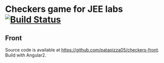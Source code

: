 # Checkers game for JEE labs [![Build Status](https://travis-ci.org/pierredfc/checkers-jee.svg?branch=master)](https://travis-ci.org/pierredfc/checkers-jee)

## Front

Source code is available at https://github.com/patapizza05/checkers-front. Build with Angular2. 
